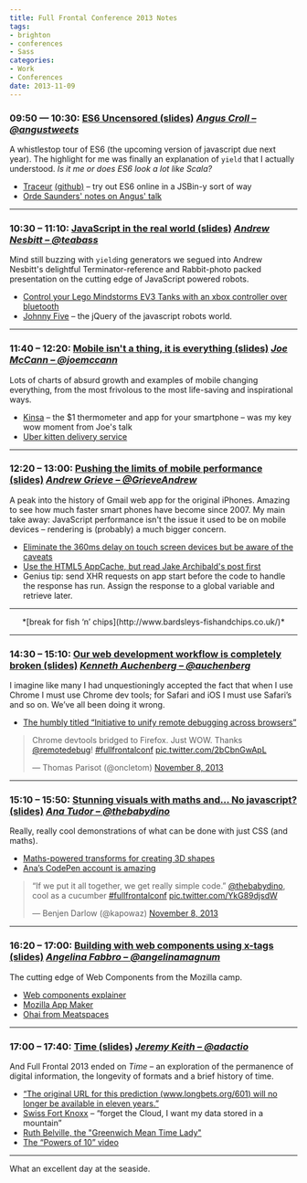 ```yaml
---
title: Full Frontal Conference 2013 Notes
tags:
- brighton
- conferences
- Sass
categories:
- Work
- Conferences
date: 2013-11-09
---
```

### 09:50 — 10:30: [ES6 Uncensored (slides)](https://speakerdeck.com/anguscroll/es6-uncensored) *[Angus Croll – @angustweets](https://twitter.com/angustweets)*

A whistlestop tour of ES6 (the upcoming version of javascript due next year). The highlight for me was finally an explanation of `yield` that I actually understood. *Is it me or does ES6 look a lot like Scala?*

- [Traceur](http://traceur-compiler.googlecode.com/git/demo/repl.html) [(github)](https://github.com/google/traceur-compiler) – try out ES6 online in a JSBin-y sort of way
- [Orde Saunders' notes on Angus' talk](http://decadecity.net/blog/2013/11/08/angus-croll-es6-uncensored)

---

### 10:30 – 11:10: [JavaScript in the real world (slides)](https://speakerdeck.com/andrew/javascript-in-the-real-world) *[Andrew Nesbitt – @teabass](https://twitter.com/teabass)*

Mind still buzzing with `yield`ing generators we segued into Andrew Nesbitt's delightful Terminator-reference and Rabbit-photo packed presentation on the cutting edge of JavaScript powered robots.

- [Control your Lego Mindstorms EV3 Tanks with an xbox controller over bluetooth](https://github.com/andrew/node-ev3-robot)
- [Johnny Five](https://github.com/rwaldron/johnny-five) – the jQuery of the javascript robots world.

---

### 11:40 – 12:20: [Mobile isn't a thing, it is everything (slides)](http://www.slideshare.net/joemccann/mobile-is-not-a-thing-it-is-everything) *[Joe McCann – @joemccann](https://twitter.com/joemccann)*

Lots of charts of absurd growth and examples of mobile changing everything, from the most frivolous to the most life-saving and inspirational ways.

- [Kinsa](https://www.kinsahealth.com/) – the $1 thermometer and app for your smartphone – was my key wow moment from Joe's talk
- [Uber kitten delivery service](http://blog.uber.com/ICanHasUberKITTENS)

---

### 12:20 – 13:00: [Pushing the limits of mobile performance (slides)](https://docs.google.com/presentation/d/1onNCD7APXOwbG58hvXdlogLDXbpId-KDeOLqr8xJ79Y/pub?start=false&loop=false&delayms=3000#slide=id.p) *[Andrew Grieve – @GrieveAndrew](https://twitter.com/GrieveAndrew)*

A peak into the history of Gmail web app for the original iPhones. Amazing to see how much faster smart phones have become since 2007. My main take away: JavaScript performance isn't the issue it used to be on mobile devices – rendering is (probably) a much bigger concern.

- [Eliminate the 360ms delay on touch screen devices but be aware of the caveats](https://github.com/ftlabs/fastclick)
- [Use the HTML5 AppCache, but read Jake Archibald's post first](http://alistapart.com/article/application-cache-is-a-douchebag)
- Genius tip: send XHR requests on app start before the code to handle the response has run. Assign the response to a global variable and retrieve later.

---

<p align="center">*[break for fish ‘n’ chips](http://www.bardsleys-fishandchips.co.uk/)*</p>

---

### 14:30 – 15:10: [Our web development workflow is completely broken (slides)](http://auchenberg.github.io/presentations/fullfrontal-our-web-development-workflow-is-completely-broken/#1) *[Kenneth Auchenberg – @auchenberg](https://twitter.com/auchenberg)*

I imagine like many I had unquestioningly accepted the fact that when I use Chrome I must use Chrome dev tools; for Safari and iOS I must use Safari’s and so on.
We’ve all been doing it wrong.

- [The humbly titled “Initiative to unify remote debugging across browsers”](http://remotedebug.org/)

<blockquote class="twitter-tweet" data-lang="en"><p lang="en" dir="ltr">Chrome devtools bridged to Firefox. Just WOW. Thanks <a href="https://twitter.com/remotedebug">@remotedebug</a>! <a href="https://twitter.com/hashtag/fullfrontalconf?src=hash">#fullfrontalconf</a> <a href="http://t.co/2bCbnGwApL">pic.twitter.com/2bCbnGwApL</a></p>&mdash; Thomas Parisot (@oncletom) <a href="https://twitter.com/oncletom/status/398827159709839360">November 8, 2013</a></blockquote>

---

### 15:10 – 15:50: [Stunning visuals with maths and… No javascript? (slides)](http://f773873.5minfork.com/) *[Ana Tudor – @thebabydino](https://twitter.com/thebabydino)*

Really, really cool demonstrations of what can be done with just CSS (and maths).

- [Maths-powered transforms for creating 3D shapes](http://www.youtube.com/watch?v=w9HeWBH_kvg)
- [Ana’s CodePen account is amazing](http://codepen.io/thebabydino)

<blockquote class="twitter-tweet" data-lang="en"><p lang="en" dir="ltr">“If we put it all together, we get really simple code.” <a href="https://twitter.com/thebabydino">@thebabydino</a>, cool as a cucumber <a href="https://twitter.com/hashtag/fullfrontalconf?src=hash">#fullfrontalconf</a> <a href="http://t.co/YkG89djsdW">pic.twitter.com/YkG89djsdW</a></p>&mdash; Benjen Darlow (@kapowaz) <a href="https://twitter.com/kapowaz/status/398836328399654913">November 8, 2013</a></blockquote>

---

### 16:20 – 17:00: [Building with web components using x-tags (slides)](http://afabbro.github.io/jsconfcolombia-2013-mobile-apps-with-brick/) *[Angelina Fabbro – @angelinamagnum](https://twitter.com/angelinamagnum)*

The cutting edge of Web Components from the Mozilla camp.

- [Web components explainer](https://dvcs.w3.org/hg/webcomponents/raw-file/ccd579693e46/explainer/index.html)
- [Mozilla App Maker](http://appmaker.mozillalabs.com/)
- [Ohai from Meatspaces](https://chat.meatspac.es/)

---

### 17:00 – 17:40: [Time (slides)](https://speakerdeck.com/adactio/time) *[Jeremy Keith – @adactio](https://twitter.com/adactio)*

And Full Frontal 2013 ended on *Time* – an exploration of the permanence of digital information, the longevity of formats and a brief history of time.

- [“The original URL for this prediction (www.longbets.org/601) will no longer be available in eleven years.”](http://longbets.org/601/)
- [Swiss Fort Knoxx](http://www.swissfortknox.com/) – “forget the Cloud, I want my data stored in a mountain”
- [Ruth Belville, the "Greenwich Mean Time Lady"](http://en.wikipedia.org/wiki/Ruth_Belville)
- [The “Powers of 10” video](http://www.youtube.com/watch?v=0fKBhvDjuy0)

---

What an excellent day at the seaside.
<script async src="//platform.twitter.com/widgets.js" charset="utf-8"></script>
